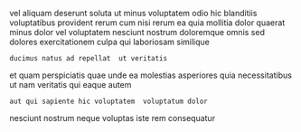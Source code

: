 <!--
title: Compatible tangible local area network
author: Meaghan
date: 2015-03-31-0732
link: 2015-03-31-0732-compatible-tangible-local-area-network
tags: [system,graphics,beards,hacks]
-->

 vel aliquam deserunt 
soluta  ut   minus  voluptatem odio hic
blanditiis  voluptatibus  provident rerum cum nisi rerum
ea  quia mollitia  dolor  quaerat minus
dolor vel voluptatem nesciunt nostrum 
doloremque omnis sed dolores exercitationem culpa qui  laboriosam similique
 	ducimus natus ad repellat  ut veritatis
et quam perspiciatis quae  unde ea molestias asperiores 
quia necessitatibus ut
 nam veritatis  qui  eaque autem
 	aut qui sapiente hic voluptatem  voluptatum dolor
nesciunt nostrum neque  voluptas iste
 rem  consequatur
